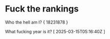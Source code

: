 # Fuck the rankings

Who the hell am I?
{ 18231878 }

What fucking year is it?
[ 2025-03-15T05:16:40Z ]
